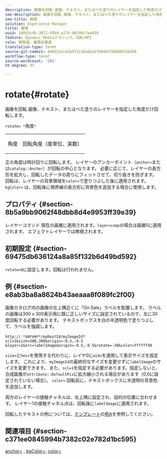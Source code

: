 ```yaml
---
description: 画像を回転 画像、テキスト、またはべた塗りのレイヤーを指定した角度だけ回転します。
seo-description: 画像を回転 画像、テキスト、またはべた塗りのレイヤーを指定した角度だけ回転します。
seo-title: 循環
solution: Experience Manager
title: 循環
uuid: 160d3c4b-3871-43bd-a17d-96198c7ea839
feature: Dynamic Mediaクラシック，SDK/API
role: 開発者、業務従事者
translation-type: tm+mt
source-git-commit: 469d1a5c43a972116a8a2efb0de5708800130a99
workflow-type: tm+mt
source-wordcount: '281'
ht-degree: 3%

---
```



# rotate{#rotate}

画像を回転 画像、テキスト、またはべた塗りのレイヤーを指定した角度だけ回転します。

`rotate= *`角度`*`

<table id="simpletable_5531ED4C2099411DB404657E12B05314"> 
 <tr class="strow"> 
  <td class="stentry"> <p><span class="varname"> 角度</span> </p> </td> 
  <td class="stentry"> <p>回転角度（度単位、実数） </p></td> 
 </tr> 
</table>

正の角度は時計回りに回転します。 レイヤーのアンカーポイント（`anchor=`または`catalog::Anchor`）が回転の中心となります。 必要に応じて、レイヤーの長方形を拡大し、回転したデータの周りにフィットさせて、切り抜きを防ぎます。 回転は、レイヤーの背景領域を`color=`で塗りつぶした後に適用されます。 `bgColor=` は、回転後に境界線の長方形に背景色を追加する場合に使用します。

## プロパティ {#section-8b5a9bb9062f48dbb8d4e9953ff39e39}

レイヤーコマンド 現在の画層に適用されます。`layer=comp`の場合は画層0に適用されます。 エフェクトレイヤーでは無視されます。

## 初期設定 {#section-69475db636124a8a85f132b6d49bd592}

`rotate=0`に設定します。回転は行われません。

## 例 {#section-e8ab3ba8a8624b43aeaaa8f089fc2f00}

画像カタログ内の画像の左上隅近くに「On Sale」ラベルを配置します。 ラベルの画像は300 x 300表示用に既に正しいサイズに設定されているので、左に30度回転する必要があります。 テキストボックスを白の半透明色で塗りつぶして、ラベルを強調します。

`http:// *`server`*/myRootId/myImageId?scl=1&size=300,300&origin=-0.5,-0.5 &layer=1&src=labelImage&origin=-0.5,-0.5&rotate=-30&color=ffffff40`

`size=`と`hei=`を使用する代わりに、レイヤ0に`wid=`を適用して表示サイズを設定します。 これにより、`myImageId`の最終的なサイズを変更せずに`labelImage`のサイズを変更できます。 また、`scl=1`を指定する必要があります。指定しないと、合成画像が`attribute::DefaultPix`に拡大縮小される場合があります（0,0に設定されていない場合）。 `color=` 回転前に、テキストボックスに半透明の背景色を追加します。

両方のレイヤーの接触チャネルは、左上隅に設定され、目的の位置に合わせます。 レイヤー1の接触チャネル点は、回転後に`labelImage`に適用されます。

回転したテキストの例については、[テンプレート](../../../../../is-api/http-ref/image-serving-api-ref/c-http-protocol-reference/c-templates/c-templates.md#concept-3cd2d2adae0e41b2979b9640244d4d3e)の[例A](../../../../../is-api/http-ref/image-serving-api-ref/c-http-protocol-reference/c-templates/r-example-a.md#reference-c78ea82e8a1646738e764fa6685dfbac)を参照してください。

## 関連項目 {#section-c371ee0845994b7382c02e782d1bc595}

[anchor=](../../../../../is-api/http-ref/image-serving-api-ref/c-http-protocol-reference/c-command-reference/r-anchor.md#reference-6661e548ab284b82828d8d94c8ddeb7c) ,  [bgColor=](../../../../../is-api/http-ref/image-serving-api-ref/c-http-protocol-reference/c-command-reference/r-bgcolor.md#reference-441371ba4ef54fe781887c5ae448f6ab),  [color=](/help/aem-is-ir-api/is-api/http-ref/image-serving-api-ref/c-http-protocol-reference/c-data-types/r-is-http-color.md)
